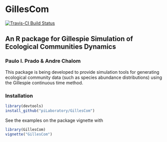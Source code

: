 # GillesCom
[![Travis-CI Build Status](https://travis-ci.org/piLaboratory/GillesCom.svg?branch=master)](https://travis-ci.org/piLaboratory/GillesCom)

## An R package for Gillespie Simulation of Ecological Communities Dynamics
### Paulo I. Prado & Andre Chalom

This package is being developed to provide simulation tools for generating ecological community data (such as 
  species abundance distributions) using the Gillespie continuous time method.

### Installation
```R
library(devtools)
install_github("piLaboratory/GillesCom")
```

See the examples on the package vignette with

```R
library(GillesCom)
vignette("GillesCom")
```
